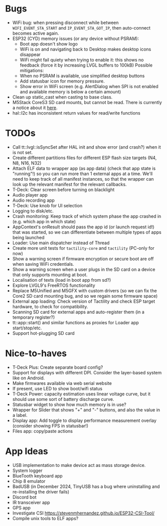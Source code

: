 # Bugs
- WiFi bug: when pressing disconnect while between `WIFI_EVENT_STA_START` and `IP_EVENT_STA_GOT_IP`, then auto-connect becomes active again.
- ESP32 (CYD) memory issues (or any device without PSRAM):
  - Boot app doesn't show logo 
  - WiFi is on and navigating back to Desktop makes desktop icons disappear
  - WiFi might fail quiety when trying to enable it: this shows no feedback (force it by increasing LVGL buffers to 100kB)
  Possible mitigations: 
  - When no PSRAM is available, use simplified desktop buttons
  - Add statusbar icon for memory pressure.
  - Show error in WiFi screen (e.g. AlertDialog when SPI is not enabled and available memory is below a certain amount)
- Clean up static_cast when casting to base class.
- M5Stack CoreS3 SD card mounts, but cannot be read. There is currently a notice about it [here](https://github.com/espressif/esp-bsp/blob/master/bsp/m5stack_core_s3/README.md).
- hal::I2c has inconsistent return values for read/write functions

# TODOs
- Call tt::lvgl::isSyncSet after HAL init and show error (and crash?) when it is not set.
- Create different partitions files for different ESP flash size targets (N4, N8, N16, N32)
- Attach ELF data to wrapper app (as app data) (check that app state is "running"!) so you can run more than 1 external apps at a time.
  We'll need to keep track of all manifest instances, so that the wrapper can look up the relevant manifest for the relevant callbacks.
- T-Deck: Clear screen before turning on blacklight
- Audio player app
- Audio recording app
- T-Deck: Use knob for UI selection
- Logging to disk/etc.
- Crash monitoring: Keep track of which system phase the app crashed in (e.g. which app in which state)
- AppContext's onResult should pass the app id (or launch request id!) that was started, so we can differentiate between multiple types of apps being launched
- Loader: Use main dispatcher instead of Thread
- Create more unit tests for `tactility-core` and `tactility` (PC-only for now)
- Show a warning screen if firmware encryption or secure boot are off when saving WiFi credentials.
- Show a warning screen when a user plugs in the SD card on a device that only supports mounting at boot.
- Localisation of texts (load in boot app from sd?)
- Explore LVGL9's FreeRTOS functionality
- Replace M5Unified and M5GFX with custom drivers (so we can fix the Core2 SD card mounting bug, and so we regain some firmware space)
- External app loading: Check version of Tactility and check ESP target hardware, to check for compatibility.
- Scanning SD card for external apps and auto-register them (in a temporary register?)
- tt::app::start() and similar functions as proxies for Loader app start/stop/etc.
- Support hot-plugging SD card

# Nice-to-haves
- T-Deck Plus: Create separate board config?
- Support for displays with different DPI. Consider the layer-based system like on Android.
- Make firmwares available via web serial website
- If present, use LED to show boot/wifi status
- T-Deck Power: capacity estimation uses linear voltage curve, but it should use some sort of battery discharge curve.
- Statusbar widget to show how much memory is in use?
- Wrapper for Slider that shows "+" and "-" buttons, and also the value in a label.
- Display app: Add toggle to display performance measurement overlay (consider showing FPS in statusbar!)
- Files app: copy/paste actions
 
# App Ideas
- USB implementation to make device act as mass storage device.
- System logger
- BlueTooth keyboard app
- Chip 8 emulator
- BadUSB (in December 2024, TinyUSB has a bug where uninstalling and re-installing the driver fails)
- Discord bot
- IR transceiver app
- GPS app
- Investigate CSI https://stevenmhernandez.github.io/ESP32-CSI-Tool/
- Compile unix tools to ELF apps?
